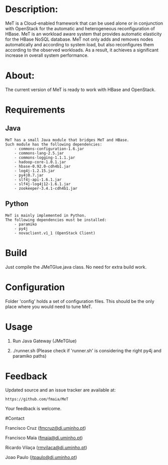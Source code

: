 # Description:

MeT is a  Cloud-enabled framework that can be used alone or in conjunction with OpenStack for the automatic and heterogeneous reconfiguration of HBase.
MeT is an workload aware system that provides automatic elasticity for the HBase NoSQL database.
MeT not only adds and removes nodes automatically and according to system load, but also reconfigures them according to the observed workloads.
As a result, it achieves a significant increase in overall system performance.

# About: 

The current version of MeT is ready to work with HBase and OpenStack.

# Requirements

## Java
    MeT has a small Java module that bridges MeT and HBase.
    Such module has the following dependencies:
        - commons-configuration-1.6.jar
        - commons-lang-2.5.jar
        - commons-logging-1.1.1.jar
        - hadoop-core-1.0.1.jar
        - hbase-0.92.0-cdh4b1.jar
        - log4j-1.2.15.jar
        - py4j0.7.jar
        - slf4j-api-1.6.1.jar
        - slf4j-log4j12-1.6.1.jar
        - zookeeper-3.4.1-cdh4b1.jar
  
## Python
    MeT is mainly implemented in Python.
    The following dependencies must be installed:
        - paramiko
        - py4j
        - novaclient.v1_1 (OpenStack Client)



# Build

Just compile the JMeTGlue.java class.
No need for extra build work.

# Configuration 

Folder 'config' holds a set of configuration files.
This should be the only place where you would need to tune MeT.

# Usage

1. Run Java Gateway (JMeTGlue)

2. ./runner.sh (Please check if 'runner.sh' is considering the right py4j and paramiko paths)


# Feedback

Updated source and an issue tracker are available at:
	
	https://github.com/fmaia/MeT

Your feedback is welcome.

#Contact

Francisco Cruz (<fmcruz@di.uminho.pt>)

Francisco Maia (<fmaia@di.uminho.pt>)

Ricardo Vilaça (<rmvilaca@di.uminho.pt>)

Joao Paulo (<jtpaulo@di.uminho.pt>)

